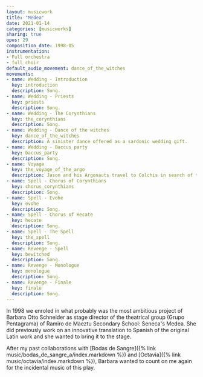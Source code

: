 ```yaml
---
layout: musicwork
title: "Medea"
date: 2021-01-14
categories: [musicworks]
sharing: true
opus: 29
composition_date: 1998-05
instrumentation:
- Full orchestra
- full choir
default_audio_movement: dance_of_the_witches
movements:
- name: Wedding - Introduction
  key: introduction
  description: Song.
- name: Wedding - Priests
  key: priests
  description: Song.
- name: Wedding - The Corynthians
  key: the_corynthians
  description: Song.
- name: Wedding - Dance of the witches
  key: dance_of_the_witches
  description: A sinister dance offered as a sardonic wedding gift.
- name: Wedding - Baccus party
  key: baccus_party
  description: Song.
- name: Voyage
  key: the_voyage_of_the_argo
  description: Jason and his Argonauts travel to Colchis in search of the mythical Golden Fleece.
- name: Spell - Chorus of Corynthians
  key: chorus_corynthians
  description: Song.
- name: Spell - Evohe
  key: evohe
  description: Song.
- name: Spell - Chorus of Hecate
  key: hecate
  description: Song.
- name: Spell - The Spell
  key: the_spell
  description: Song.
- name: Revenge - Spell
  key: bewitched
  description: Song.
- name: Revenge - Monologue
  key: monologue
  description: Song.
- name: Revenge - Finale
  key: finale
  description: Song.
---
```

In 1998 we enroled in what probably was the most ambitious project of Barbara Otto Schneider as stage director of the theatrical group (Grupo Pentagrama) of Ramiro de Maeztu Secondary School: Seneca's Medea. She did previously work on an innovative translation to Spanish of the original Latin work and she wanted to bring it to the stage.

After my past collaborations with [Bodas de Sangre]({% link music/bodas_de_sangre_a/index.markdown %}) and [Octavia]({% link music/octavia/index.markdown %}), Barbara wanted to count on me again for the incidental music of this play.